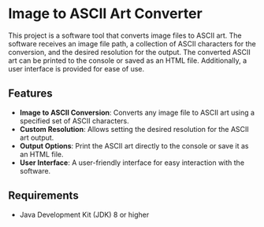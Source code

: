 # Image to ASCII Art Converter

This project is a software tool that converts image files to ASCII art. The software receives an image file path, a collection of ASCII characters for the conversion, and the desired resolution for the output. The converted ASCII art can be printed to the console or saved as an HTML file. Additionally, a user interface is provided for ease of use.

## Features

- **Image to ASCII Conversion**: Converts any image file to ASCII art using a specified set of ASCII characters.
- **Custom Resolution**: Allows setting the desired resolution for the ASCII art output.
- **Output Options**: Print the ASCII art directly to the console or save it as an HTML file.
- **User Interface**: A user-friendly interface for easy interaction with the software.

## Requirements

- Java Development Kit (JDK) 8 or higher

